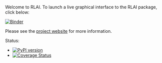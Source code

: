 Welcome to RLAI. To launch a live graphical interface to the RLAI package, click below:

[![Binder](https://mybinder.org/badge_logo.svg)](https://mybinder.org/v2/gh/MatthewGerber/rlai/HEAD?urlpath=lab/tree/jupyter/trainer.ipynb)

Please see the [project website](https://matthewgerber.github.io/rlai/) for more information.

Status:
* [![PyPI version](https://badge.fury.io/py/rlai.svg)](https://badge.fury.io/py/rlai)
* [![Coverage Status](https://coveralls.io/repos/github/MatthewGerber/rlai/badge.svg?branch=master)](https://coveralls.io/github/MatthewGerber/rlai?branch=master)
